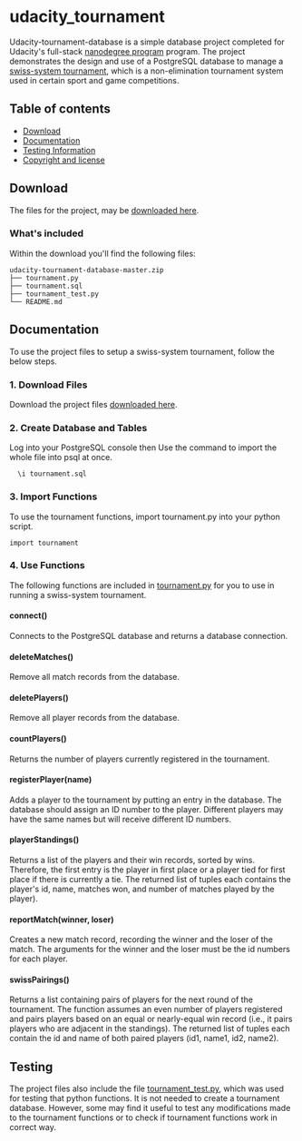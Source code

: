 # udacity_tournament

Udacity-tournament-database is a simple database project completed for Udacity's full-stack [nanodegree program](https://www.udacity.com/nanodegree) program. The project demonstrates the design and use of a PostgreSQL database to manage a [swiss-system tournament](http://en.wikipedia.org/wiki/Swiss-system_tournament), which is a non-elimination tournament system used in certain sport and game competitions.   

## Table of contents

- [Download](#download)
- [Documentation](#documentation)
- [Testing Information](#testing-information)
- [Copyright and license](#copyright-and-license)

## Download

The files for the project, may be [downloaded here](https://github.com/raymondjo/udacity_tournament/archive/master.zip).

### What's included

Within the download you'll find the following files:

```
udacity-tournament-database-master.zip
├── tournament.py
├── tournament.sql
├── tournament_test.py
└── README.md
```

## Documentation

To use the project files to setup a swiss-system tournament, follow the below steps. 

### 1. Download Files

Download the project files  [downloaded here](https://github.com/raymondjo/udacity_tournament/archive/master.zip).

### 2. Create Database and Tables
 Log into your PostgreSQL console then  Use the command to import the whole file into psql at once.
```
  \i tournament.sql
```

### 3. Import Functions

To use the tournament functions, import tournament.py into your python script.

```
import tournament

```

### 4. Use Functions 

The following functions are included in [tournament.py](https://github.com/raymondjo/udacity_tournament/blob/master/tournament.py) for you to use in running a swiss-system tournament.

#### connect()
Connects to the PostgreSQL database and returns a database connection.

#### deleteMatches()
Remove all match records from the database.

#### deletePlayers()
Remove all player records from the database.

#### countPlayers()
Returns the number of players currently registered in the tournament.

#### registerPlayer(name)
Adds a player to the tournament by putting an entry in the database. The database should assign an ID number to the player. Different players may have the same names but will receive different ID numbers.

#### playerStandings()
Returns a list of the players and their win records, sorted by wins. Therefore, the first entry is the player in first place or a player tied for first place if there is currently a tie. The returned list of tuples each contains the player's id, name, matches won, and number of matches played by the player).

#### reportMatch(winner, loser)
Creates a new match record, recording the winner and the loser of the match. The arguments for the winner and the loser must be the id numbers for each player.  

#### swissPairings()
Returns a list containing pairs of players for the next round of the tournament. The function assumes an even number of players registered and pairs players based on an equal or nearly-equal win record (i.e., it pairs players who are adjacent in the standings). The returned list of tuples each contain the id and name of both paired players (id1, name1, id2, name2).

## Testing

The project files also include the file [tournament_test.py](https://github.com/raymondjo/udacity_tournament/blob/master/tournament_test.py),
 which was used for testing that python functions. It is not needed to create a tournament database. 
 However, some may find it useful to test any modifications made to the tournament functions or to check if tournament functions work in correct way. 

